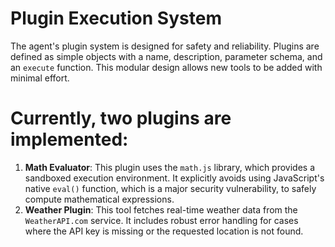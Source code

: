 # Plugin Execution System

The agent's plugin system is designed for safety and reliability. Plugins are defined as simple objects with a name, description, parameter schema, and an `execute` function. This modular design allows new tools to be added with minimal effort.

# Currently, two plugins are implemented:

1.  **Math Evaluator**: This plugin uses the `math.js` library, which provides a sandboxed execution environment. It explicitly avoids using JavaScript's native `eval()` function, which is a major security vulnerability, to safely compute mathematical expressions.
2.  **Weather Plugin**: This tool fetches real-time weather data from the `WeatherAPI.com` service. It includes robust error handling for cases where the API key is missing or the requested location is not found.
